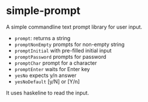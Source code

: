 # simple-prompt

A simple commandline text prompt library for user input.

- `prompt`: returns a string
- `promptNonEmpty` prompts for non-empty string
- `promptInitial` with pre-filled initial input
- `promptPassword` prompts for password
- `promptChar` prompt for a character
- `promptEnter` waits for Enter key
- `yesNo` expects y/n answer
- `yesNoDefault` [y/N] or [Y/n]

It uses haskeline to read the input.
